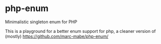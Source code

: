 # php-enum
Minimalistic singleton enum for PHP

This is a playground for a better enum support for php, a cleaner version of (mostly) https://github.com/marc-mabe/php-enum/